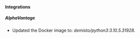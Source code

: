 #### Integrations
##### AlphaVantage
- Updated the Docker image to: *demisto/python3:3.10.5.31928*.
